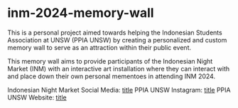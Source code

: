 # inm-2024-memory-wall
This is a personal project aimed towards helping the Indonesian Students Association at UNSW (PPIA UNSW) by creating a personalized and custom memory wall to serve as an attraction within their public event.

This memory wall aims to provide participants of the Indonesian Night Market (INM) with an interactive art installation where they can interact with and place down their own personal mementoes in attending INM 2024.

Indonesian Night Market Social Media: [title](https://www.instagram.com/inm.unsw/?hl=en)
PPIA UNSW Instagram: [title](https://www.instagram.com/ppiaunsw/?hl=en)
PPIA UNSW Website: [title](https://ppiaunsw.wordpress.com/)
